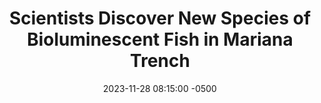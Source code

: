 ---
layout: news
title: "Scientists Discover New Species of Bioluminescent Fish in Mariana Trench"
date: 2023-11-28 08:15:00 -0500
---